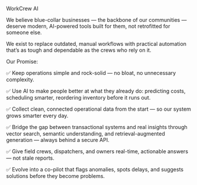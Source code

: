 WorkCrew AI

We believe blue-collar businesses — the backbone of our communities — deserve modern, AI-powered tools built for them, not retrofitted for someone else.

We exist to replace outdated, manual workflows with practical automation that’s as tough and dependable as the crews who rely on it.

Our Promise:

✅ Keep operations simple and rock-solid — no bloat, no unnecessary complexity.

✅ Use AI to make people better at what they already do: predicting costs, scheduling smarter, reordering inventory before it runs out.

✅ Collect clean, connected operational data from the start — so our system grows smarter every day.

✅ Bridge the gap between transactional systems and real insights through vector search, semantic understanding, and retrieval-augmented generation — always behind a secure API.

✅ Give field crews, dispatchers, and owners real-time, actionable answers — not stale reports.

✅ Evolve into a co-pilot that flags anomalies, spots delays, and suggests solutions before they become problems.
